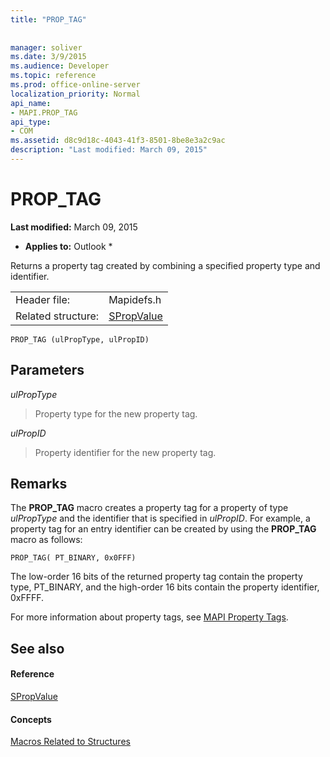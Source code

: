 ```yaml
---
title: "PROP_TAG"
 
 
manager: soliver
ms.date: 3/9/2015
ms.audience: Developer
ms.topic: reference
ms.prod: office-online-server
localization_priority: Normal
api_name:
- MAPI.PROP_TAG
api_type:
- COM
ms.assetid: d8c9d18c-4043-41f3-8501-8be8e3a2c9ac
description: "Last modified: March 09, 2015"
---
```


# PROP_TAG

 **Last modified:** March 09, 2015 
  
 * **Applies to:** Outlook * 
  
Returns a property tag created by combining a specified property type and identifier. 
  
|||
|:-----|:-----|
|Header file:  <br/> |Mapidefs.h  <br/> |
|Related structure:  <br/> |[SPropValue](spropvalue.md) <br/> |
   
```
PROP_TAG (ulPropType, ulPropID)
```

## Parameters

 _ulPropType_
  
> Property type for the new property tag.
    
 _ulPropID_
  
> Property identifier for the new property tag.
    
## Remarks

The **PROP_TAG** macro creates a property tag for a property of type  _ulPropType_ and the identifier that is specified in  _ulPropID_. For example, a property tag for an entry identifier can be created by using the **PROP_TAG** macro as follows: 
  
```
PROP_TAG( PT_BINARY, 0x0FFF)

```

The low-order 16 bits of the returned property tag contain the property type, PT_BINARY, and the high-order 16 bits contain the property identifier, 0xFFFF.
  
For more information about property tags, see [MAPI Property Tags](mapi-property-tags.md).
  
## See also

#### Reference

[SPropValue](spropvalue.md)
#### Concepts

[Macros Related to Structures](macros-related-to-structures.md)

